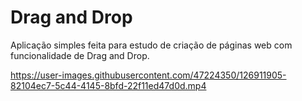 # Drag and Drop

Aplicação simples feita para estudo de criação de páginas web com funcionalidade de Drag and Drop.



https://user-images.githubusercontent.com/47224350/126911905-82104ec7-5c44-4145-8bfd-22f11ed47d0d.mp4


